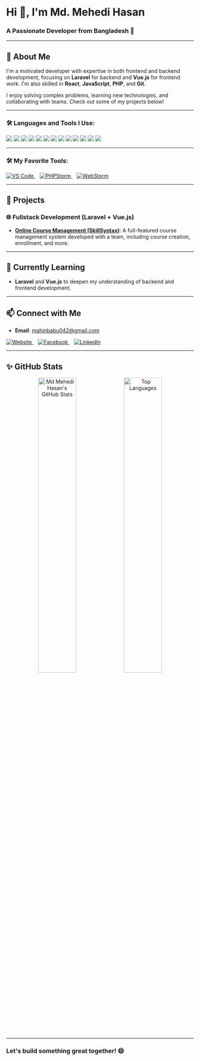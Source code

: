 # Hi 👋, I'm Md. Mehedi Hasan
### A Passionate Developer from Bangladesh 🚀

---

## 🌟 About Me
I'm a motivated developer with expertise in both frontend and backend development, focusing on **Laravel** for backend and **Vue.js** for frontend work. I'm also skilled in **React**, **JavaScript**, **PHP**, and **Git**. 

I enjoy solving complex problems, learning new technologies, and collaborating with teams. Check out some of my projects below!

---

### 🛠 Languages and Tools I Use:
<p>
    <img src="https://img.shields.io/badge/Laravel-%23FF2D20.svg?style=for-the-badge&logo=laravel&logoColor=white" />
    <img src="https://img.shields.io/badge/Vue.js-%2335495e.svg?style=for-the-badge&logo=vue.js&logoColor=%234FC08D" />
    <img src="https://img.shields.io/badge/Node.js-6DA55F?style=for-the-badge&logo=node.js&logoColor=white" />
    <img src="https://img.shields.io/badge/Express.js-%23000000.svg?style=for-the-badge&logo=express&logoColor=white" />
    <img src="https://img.shields.io/badge/MongoDB-%2347A248.svg?style=for-the-badge&logo=mongodb&logoColor=white" />
    <img src="https://img.shields.io/badge/React-%2320232a.svg?style=for-the-badge&logo=react&logoColor=%2361DAFB" />
    <img src="https://img.shields.io/badge/MySQL-%2300f.svg?style=for-the-badge&logo=mysql&logoColor=white" />
    <img src="https://img.shields.io/badge/PHP-%23777BB4.svg?style=for-the-badge&logo=php&logoColor=white" />
    <img src="https://img.shields.io/badge/JavaScript-%23323330.svg?style=for-the-badge&logo=javascript&logoColor=%23F7DF1E" />
    <img src="https://img.shields.io/badge/Bootstrap-%23563D7C.svg?style=for-the-badge&logo=bootstrap&logoColor=white" />
    <img src="https://img.shields.io/badge/CSS3-%231572B6.svg?style=for-the-badge&logo=css3&logoColor=white" />
    <img src="https://img.shields.io/badge/HTML5-%23E34F26.svg?style=for-the-badge&logo=html5&logoColor=white" />
    <img src="https://img.shields.io/badge/Git-%23F05033.svg?style=for-the-badge&logo=git&logoColor=white" />
</p>

---
### 🛠 My Favorite Tools:
<p>
    <a href="https://code.visualstudio.com/" target="_blank">
        <img src="https://img.shields.io/badge/VS%20Code-007ACC.svg?style=for-the-badge&logo=visual-studio-code&logoColor=white" alt="VS Code" />
    </a>
    &nbsp;&nbsp;
    <a href="https://www.jetbrains.com/phpstorm/" target="_blank">
        <img src="https://img.shields.io/badge/PHPStorm-000000.svg?style=for-the-badge&logo=phpstorm&logoColor=white" alt="PHPStorm" />
    </a>
    &nbsp;&nbsp;
    <a href="https://www.jetbrains.com/webstorm/" target="_blank">
        <img src="https://img.shields.io/badge/WebStorm-000000.svg?style=for-the-badge&logo=webstorm&logoColor=white" alt="WebStorm" />
    </a>
</p>

---

## 🚀 Projects

### 🌐 Fullstack Development (Laravel + Vue.js)
- **[Online Course Management (SkillSyntax)](https://skill.tmssict.com/)**: A full-featured course management system developed with a team, including course creation, enrollment, and more.

---

## 🌱 Currently Learning
- **Laravel** and **Vue.js** to deepen my understanding of backend and frontend development.

---

## 📫 Connect with Me
- **Email**: [mahinbabu042@gmail.com](mailto:mahinbabu042@gmail.com)

<p>
    <a href="https://skill.tmssict.com/" target="_blank">
        <img src="https://img.shields.io/badge/SkillSyntax%20by%20TMSS%20ICT-FF69B4?style=for-the-badge&logo=google-chrome&logoColor=white" alt="Website">
    </a>
    &nbsp;&nbsp;
    <a href="https://www.facebook.com/profile.php?id=100035849441092" target="_blank">
        <img src="https://img.shields.io/badge/Facebook-1877F2?style=for-the-badge&logo=facebook&logoColor=white" alt="Facebook">
    </a>
    &nbsp;&nbsp;
    <a href="https://www.linkedin.com/in/mehedi-hasan-b11516277/" target="_blank">
        <img src="https://img.shields.io/badge/LinkedIn-0A66C2?style=for-the-badge&logo=linkedin&logoColor=white" alt="LinkedIn">
    </a>
</p>

---

## ✨ GitHub Stats

<div align="center">
    <img src="https://github-readme-stats.vercel.app/api?username=Omehedi&show_icons=true&theme=radical" alt="Md Mehedi Hasan's GitHub Stats" width="45%" />
    <img src="https://github-readme-stats.vercel.app/api/top-langs/?username=Omehedi&layout=compact&theme=radical" alt="Top Languages" width="45%" />
</div>

---

### Let's build something great together! 😄
